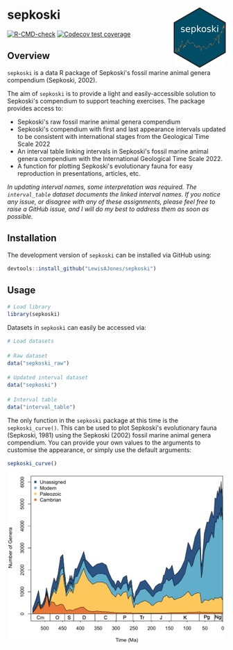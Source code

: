 # sepkoski <img src="man/figures/logo.png" align="right" width="120" />

<!-- badges: start -->
[![R-CMD-check](https://github.com/LewisAJones/sepkoski/actions/workflows/R-CMD-check.yaml/badge.svg)](https://github.com/LewisAJones/sepkoski/actions/workflows/R-CMD-check.yaml)
[![Codecov test coverage](https://codecov.io/gh/LewisAJones/sepkoski/branch/main/graph/badge.svg)](https://app.codecov.io/gh/LewisAJones/sepkoski?branch=main)
<!-- badges: end -->

## Overview

`sepkoski` is a data R package of Sepkoski's fossil marine animal genera compendium (Sepkoski, 2002).

The aim of `sepkoski` is to provide a light and easily-accessible solution to Sepkoski's compendium to support teaching exercises. The package provides access to:

- Sepkoski's raw fossil marine animal genera compendium
- Sepkoski's compendium with first and last appearance intervals updated to be consistent with international stages from the Geological Time Scale 2022
- An interval table linking intervals in Sepkoski's fossil marine animal genera compendium with the International Geological Time Scale 2022.
- A function for plotting Sepkoski's evolutionary fauna for easy reproduction in presentations, articles, etc.

*In updating interval names, some interpretation was required. The `interval_table` dataset documents the linked interval names. If you notice any issue, or disagree with any of these assignments, please feel free to raise a GitHub issue, and I will do my best to address them as soon as possible.*

## Installation

The development version of `sepkoski` can be installed via GitHub using:

```r
devtools::install_github("LewisAJones/sepkoski")
```

## Usage

```r
# Load library
library(sepkoski)
```

Datasets in `sepkoski` can easily be accessed via:

```r
# Load datasets

# Raw dataset
data("sepkoski_raw")

# Updated interval dataset
data("sepkoski")

# Interval table
data("interval_table")
```

The only function in the `sepkoski` package at this time is the `sepkoski_curve()`. This can be used to plot Sepkoski's evolutionary fauna (Sepkoski, 1981) using the Sepkoski (2002) fossil marine animal genera compendium. You can provide your own values to the arguments to customise the appearance, or simply use the default arguments:

```r
sepkoski_curve()
```
![Plot with default arguments](man/figures/example_curve.png)
